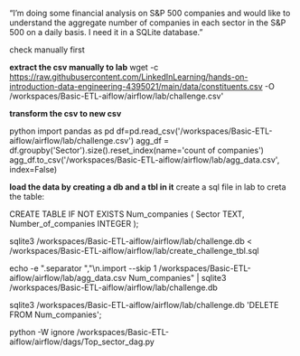“I’m doing some financial analysis on S&P 500 companies and would like to understand the aggregate number of companies in each sector in the S&P 500 on a daily basis. I need it in a SQLite database.”


check manually first

**extract the csv manually to lab**
wget -c https://raw.githubusercontent.com/LinkedInLearning/hands-on-introduction-data-engineering-4395021/main/data/constituents.csv -O /workspaces/Basic-ETL-aiflow/airflow/lab/challenge.csv'

**transform the csv to new csv**

python
import pandas as pd
df=pd.read_csv('/workspaces/Basic-ETL-aiflow/airflow/lab/challenge.csv')
agg_df = df.groupby('Sector').size().reset_index(name='count of companies')
agg_df.to_csv('/workspaces/Basic-ETL-aiflow/airflow/lab/agg_data.csv', index=False)

**load the data by creating a db and a tbl in it**
create a sql file in lab to creta the table:

CREATE TABLE IF NOT EXISTS Num_companies (
    Sector TEXT,
    Number_of_companies INTEGER
);

sqlite3 /workspaces/Basic-ETL-aiflow/airflow/lab/challenge.db < /workspaces/Basic-ETL-aiflow/airflow/lab/create_challenge_tbl.sql

echo -e ".separator ","\n.import --skip 1 /workspaces/Basic-ETL-aiflow/airflow/lab/agg_data.csv Num_companies" | sqlite3 /workspaces/Basic-ETL-aiflow/airflow/lab/challenge.db

sqlite3 /workspaces/Basic-ETL-aiflow/airflow/lab/challenge.db 'DELETE FROM Num_companies';





python -W ignore /workspaces/Basic-ETL-aiflow/airflow/dags/Top_sector_dag.py

